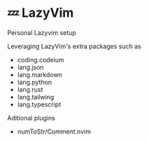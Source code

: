 # 💤 LazyVim

Personal Lazyvim setup

Leveraging LazyVim's extra packages such as

- coding.codeium
- lang.json
- lang.markdown
- lang.python
- lang.rust
- lang.tailwing
- lang.typescript

Aditional plugins

- numToStr/Comment.nvim

